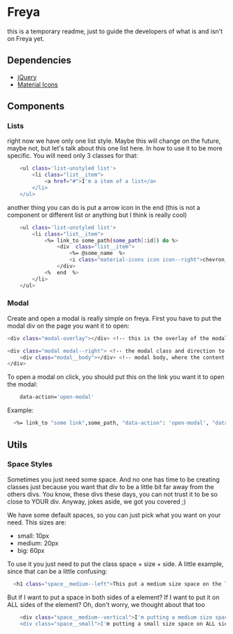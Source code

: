 # Freya

this is a temporary readme, just to guide the developers of what is and isn't on Freya yet.

## Dependencies

- [jQuery](https://jquery.com/)
- [Material Icons](https://fonts.googleapis.com/icon?family=Material+Icons)

## Components

### Lists

right now we have only one list style. Maybe this will change on the future, maybe not, but let's talk about this one list here. In how to use it to be more specific. You will need only 3 classes for that:

```sh
	<ul class='list-unstyled list'>
		<li class="list__item">
			<a href="#">I'm a item of a list</a>
		</li>
	</ul>
```

another thing you can do is put a arrow icon in the end (this is not a component or different list or anything but I think is really cool)

```sh
	<ul class='list-unstyled list'>
		<li class="list__item">
			<%= link_to some_path(some_path[:id]) do %>
				<div  class="list__item">
					<%= @some_name  %>
					<i class="material-icons icon icon--right">chevron_right</i>
				</div>
			<%  end  %>
		</li>
	</ul>
```

### Modal

Create and open a modal is really simple on freya. First you have to put the modal div on the page you want it to open:

```sh
<div class="modal-overlay"></div> <!-- this is the overlay of the modal -->

<div class="modal modal--right"> <!-- the modal class and direction to open -->
	<div class="modal__body"></div> <!-- modal body, where the content should be put in -->
</div>
```

To open a modal on click, you should put this on the link you want it to open the modal:

```sh
    data-action='open-modal'
```

Example:

```sh
  <%= link_to "some link",some_path, "data-action": 'open-modal', "data-load": 'load-modal-data' %>
```

## Utils

### Space Styles

Sometimes you just need some space. And no one has time to be creating classes just because you want that div to be a little bit far away from the others divs. You know, these divs these days, you can not trust it to be so close to YOUR div. Anyway, jokes aside, we got you covered ;)

We have some default spaces, so you can just pick what you want on your need. This sizes are:

- small: 10px
- medium: 20px
- big: 60px

To use it you just need to put the class space + size + side. A little example, since that can be a little confusing:

```sh
  <h1 class="space__medium--left">This put a medium size space on the left side of this element</h1>
```

But if I want to put a space in both sides of a element? If I want to put it on ALL sides of the element? Oh, don't worry, we thought about that too

```sh
	<div class="space__medium--vertical">I'm putting a medium size space on the top and bottom of this div</div>
	<div class="space__small">I'm putting a small size space on ALL sides of this div</div>
```
